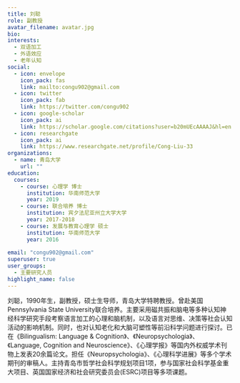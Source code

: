 ```yaml
---
title: 刘聪
role: 副教授
avatar_filename: avatar.jpg
bio: 
interests:
  - 双语加工
  - 外语效应
  - 老年认知
social:
  - icon: envelope
    icon_pack: fas
    link: mailto:congu902@gmail.com
  - icon: twitter
    icon_pack: fab
    link: https://twitter.com/congu902
  - icon: google-scholar
    icon_pack: ai
    link: https://scholar.google.com/citations?user=b20mUEcAAAAJ&hl=en
  - icon: researchgate
    icon_pack: ai
    link: https://www.researchgate.net/profile/Cong-Liu-33
organizations:
  - name: 青岛大学
    url: ""
education:
  courses:
    - course: 心理学 博士
      institution: 华南师范大学
      year: 2019
    - course: 联合培养 博士
      institution: 宾夕法尼亚州立大学大学
      year: 2017-2018
    - course: 发展与教育心理学 硕士
      institution: 华南师范大学
      year: 2016
    
email: "congu902@gmail.com"
superuser: true
user_groups:
  - 主要研究人员
highlight_name: false
---
```


刘聪，1990年生，副教授，硕士生导师，青岛大学特聘教授。曾赴美国Pennsylvania State University联合培养。主要采用磁共振和脑电等多种认知神经科学研究手段考察语言加工的心理和脑机制，以及语言对思维、决策等社会认知活动的影响机制。同时，也对认知老化和大脑可塑性等前沿科学问题进行探讨。已在《Bilingualism: Language & Cognition》、《Neuropsychologia》、《Language, Cognition and Neuroscience》、《心理学报》等国内外权威学术刊物上发表20余篇论文。担任《Neuropsychologia》、《心理科学进展》等多个学术期刊的审稿人。主持青岛市哲学社会科学规划项目1项，参与国家社会科学基金重大项目、英国国家经济和社会研究委员会(ESRC)项目等多项课题。
